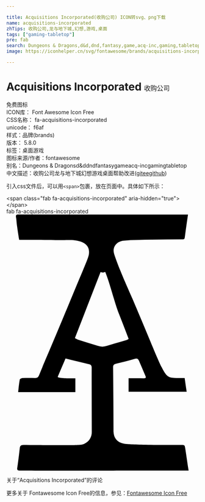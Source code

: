 ```yaml
---

title: Acquisitions Incorporated(收购公司) ICON转svg、png下载
name: acquisitions-incorporated
zhTips: 收购公司,龙与地下城,幻想,游戏,桌面
tags: ["gaming-tabletop"]
pre: fab
search: Dungeons & Dragons,d&d,dnd,fantasy,game,acq-inc,gaming,tabletop
image: https://iconhelper.cn/svg/fontawesome/brands/acquisitions-incorporated.svg

---
```


# Acquisitions Incorporated  <small style="font-size: 60%;font-weight: 100">收购公司</small>


<div class="detail-page">
<p>
<span><span class="badge-success badge">免费图标</span> </span>
<br/>
<span>
ICON库：
<span class="badge-secondary badge">Font Awesome Icon Free</span> 
</span>
<br/>
<span>
CSS名称：
<span class="badge-secondary badge">fa-acquisitions-incorporated</span> 
</span>
<br/>
<span>
unicode：
<span class="badge-secondary badge">f6af</span> 
<copy-btn content='f6af' btn-title=""></copy-btn>
<copy-btn :content='String.fromCodePoint(parseInt("f6af", 16))' btn-title="复制U"></copy-btn>
</span><br/><span>样式：<span class="badge-light badge">品牌(brands)</span></span>
<br/>
<span>
版本：
<span class="badge-secondary badge">5.8.0</span> 
</span><br/><span>标签：<span class="badge-light badge"><router-link to="/tags/gaming-tabletop.html">桌面游戏</router-link></span></span>
<br/>
<span>图标来源/作者：<span class="badge-light badge">fontawesome</span></span> 
<br/>
<span>别名：<span class="badge-light badge">Dungeons & Dragons</span><span class="badge-light badge">d&d</span><span class="badge-light badge">dnd</span><span class="badge-light badge">fantasy</span><span class="badge-light badge">game</span><span class="badge-light badge">acq-inc</span><span class="badge-light badge">gaming</span><span class="badge-light badge">tabletop</span></span><br/><span class="zh-detail">中文描述：<span class="badge-primary badge">收购公司</span><span class="badge-primary badge">龙与地下城</span><span class="badge-primary badge">幻想</span><span class="badge-primary badge">游戏</span><span class="badge-primary badge">桌面</span><span class="help-link"><span>帮助改进</span>(<a href="https://gitee.com/liuwave/icon-helper/edit/master/json/fontawesome/brands/acquisitions-incorporated.json" target="_blank" rel="noopener noreferrer">gitee</a><a href="https://github.com/liuwave/icon-helper/edit/master/json/fontawesome/brands/acquisitions-incorporated.json" target="_blank" rel="noopener noreferrer">github</a></span>)</span><br/>
</p>
</div>
<div class="alert alert-dark">
  <i class="fab fa-acquisitions-incorporated fa-xs"></i>
  <i class="fab fa-acquisitions-incorporated fa-sm"></i>
  <i class="fab fa-acquisitions-incorporated fa-lg"></i>
  <i class="fab fa-acquisitions-incorporated fa-2x"></i>
  <i class="fab fa-acquisitions-incorporated fa-3x"></i>
  <i class="fab fa-acquisitions-incorporated fa-5x"></i>
  <i class="fab fa-acquisitions-incorporated fa-7x"></i>
</div>
<div>
  <p>引入css文件后，可以用<code>&lt;span&gt;</code>包裹，放在页面中。具体如下所示：    
  </p>
  <div class="alert alert-primary" style="font-size: 14px">
    &lt;span class="fab fa-acquisitions-incorporated" aria-hidden="true"&gt;&lt;/span&gt;
    <copy-btn content='<span class="fab fa-acquisitions-incorporated" aria-hidden="true"></span>'></copy-btn>
  </div>
  <div class="alert alert-secondary">
    <i class="fab fa-acquisitions-incorporated"
    style="font-size: 24px"
    aria-hidden="true"></i> fab fa-acquisitions-incorporated
    <copy-btn content="fab fa-acquisitions-incorporated" btn-title="复制图标名称"></copy-btn>
  </div>
</div>
<div id="svg" class="svg-wrap">
<svg xmlns="http://www.w3.org/2000/svg" viewBox="0 0 384 512"><path d="M357.45 468.2c-1.2-7.7-1.3-7.6-9.6-7.6-99.8.2-111.8-2.4-112.7-2.6-12.3-1.7-20.6-10.5-21-23.1-.1-1.6-.2-71.6-1-129.1-.1-4.7 1.6-6.4 5.9-7.5 12.5-3 24.9-6.1 37.3-9.7 4.3-1.3 6.8-.2 8.4 3.5 4.5 10.3 8.8 20.6 13.2 30.9 1.6 3.7.1 4.4-3.4 4.4-10-.2-20-.1-30.4-.1v27h116c-1.4-9.5-2.7-18.1-4-27.5-7 0-13.8.4-20.4-.1-22.6-1.6-18.3-4.4-84-158.6-8.8-20.1-27.9-62.1-36.5-89.2-4.4-14 5.5-25.4 18.9-26.6 18.6-1.7 37.5-1.6 56.2-2 20.6-.4 41.2-.4 61.8-.5 3.1 0 4-1.4 4.3-4.3 1.2-9.8 2.7-19.5 4-29.2.8-5.3 1.6-10.7 2.4-16.1L23.75 0c-3.6 0-5.3 1.1-4.6 5.3 2.2 13.2-.8.8 6.4 45.3 63.4 0 71.8.9 101.8.5 12.3-.2 37 3.5 37.7 22.1.4 11.4-1.1 11.3-32.6 87.4-53.8 129.8-50.7 120.3-67.3 161-1.7 4.1-3.6 5.2-7.6 5.2-8.5-.2-17-.3-25.4.1-1.9.1-5.2 1.8-5.5 3.2-1.5 8.1-2.2 16.3-3.2 24.9h114.3v-27.6c-6.9 0-33.5.4-35.3-2.9 5.3-12.3 10.4-24.4 15.7-36.7 16.3 4 31.9 7.8 47.6 11.7 3.4.9 4.6 3 4.6 6.8-.1 42.9.1 85.9.2 128.8 0 10.2-5.5 19.1-14.9 23.1-6.5 2.7-3.3 3.4-121.4 2.4-5.3 0-7.1 2-7.6 6.8-1.5 12.9-2.9 25.9-5 38.8-.8 5 1.3 5.7 5.3 5.7 183.2.6-30.7 0 337.1 0-2.5-15-4.4-29.4-6.6-43.7zm-174.9-205.7c-13.3-4.2-26.6-8.2-39.9-12.5a44.53 44.53 0 0 1-5.8-2.9c17.2-44.3 34.2-88.1 51.3-132.1 7.5 2.4 7.9-.8 9.4 0 9.3 22.5 18.1 60.1 27 82.8 6.6 16.7 13 33.5 19.7 50.9a35.78 35.78 0 0 1-3.9 2.1c-13.1 3.9-26.4 7.5-39.4 11.7a27.66 27.66 0 0 1-18.4 0z"/></svg>
</div>
<detail full-name='fa-acquisitions-incorporated'></detail>

<Vssue title="关于“Acquisitions Incorporated”的评论" >关于“Acquisitions Incorporated”的评论</Vssue>
    
<div><p>更多关于  Fontawesome Icon Free的信息，参见：<a target="_blank" href="https://iconhelper.cn/fontawesome.html">Fontawesome Icon Free</a>
</p></div>
